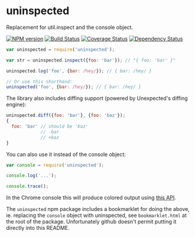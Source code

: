 uninspected
===========

Replacement for util.inspect and the console object.

[![NPM version](https://badge.fury.io/js/messy.png)](http://badge.fury.io/js/uninspected)
[![Build Status](https://travis-ci.org/papandreou/uninspected.png)](https://travis-ci.org/papandreou/uninspected)
[![Coverage Status](https://coveralls.io/repos/papandreou/uninspected/badge.png)](https://coveralls.io/r/papandreou/uninspected)
[![Dependency Status](https://david-dm.org/papandreou/uninspected.png)](https://david-dm.org/papandreou/uninspected)

```javascript
var uninspected = require('uninspected');

var str = uninspected.inspect({foo: 'bar'}); // "{ foo: 'bar' }"

uninspected.log('foo', {bar: /hey/}); // { bar: /hey/ }

// Or use this shorthand:
uninspected('foo', {bar: /hey/}); // { bar: /hey/ }
```

The library also includes diffing support (powered by Unexpected's diffing engine):

```javascript
uninspected.diff({foo: 'bar'}, {foo: 'baz'});
{
  foo: 'bar' // should be 'baz'
             // -bar
             // +baz
}
```

You can also use it instead of the console object:

```javascript
var console = require('uninspected');

console.log('...');

console.trace();
```

In the Chrome console this will produce colored output using [this API](https://developer.chrome.com/devtools/docs/console#styling-console-output-with-css).

The `uninspected` npm package includes a bookmarklet for doing the above, ie. replacing the `console` object with uninspected, see `bookmarklet.html` at the root of the package. Unfortunately github doesn't permit putting it directly into this README.
